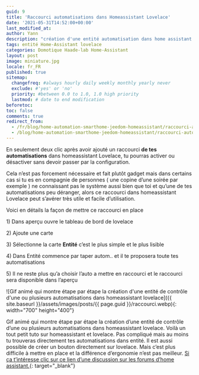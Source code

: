 ```yaml
---
guid: 9
title: 'Raccourci automatisations dans Homeassistant Lovelace'
date: '2021-05-31T14:52:00+00:00'
last_modified_at:
author: Yann
description: "création d'une entité automatisation dans home assistant et lovelace"
tags: entité Home-Assistant lovelace
categories: Domotique Haade-lab Home-Assistant
layout: post
image: miniature.jpg
locale: fr_FR
published: true
sitemap:
  changefreq: #always hourly daily weekly monthly yearly never
  exclude: #'yes' or 'no'
  priority: #between 0.0 to 1.0, 1.0 high priority
  lastmod: # date to end modification
beforetoc:
toc: false
comments: true
redirect_from:
  - /fr/blog/home-automation-smarthome-jeedom-homeassistant/raccourci-automatisations-dans-homeassistant-lovelace/
  - /blog/home-automation-smarthome-jeedom-homeassistant/raccourci-automatisations-dans-homeassistant-lovelace/
---
```


En seulement deux clic après avoir ajouté un raccourci **de tes automatisations** dans homeassistant Lovelace, tu pourras activer ou désactiver sans devoir passer par la configuration.

Cela n’est pas forcement nécessaire et fait plutôt gadget mais dans certains cas si tu es en compagnie de personnes ( une copine d’une soirée par exemple ) ne connaissant pas le système aussi bien que toi et qu’une de tes automatisations peu déranger, alors ce raccourci dans homeassistant Lovelace peut s’avérer très utile et facile d’utilisation.

Voici en détails la façon de mettre ce raccourci en place

1\) Dans aperçu ouvre le tableau de bord de lovelace

2\) Ajoute une carte

3\) Sélectionne la carte **Entité** c’est le plus simple et le plus lisible

4\) Dans Entité commence par taper autom.. et il te proposera toute tes automatisations

5\) Il ne reste plus qu’a choisir l’auto a mettre en raccourci et le raccourci sera disponible dans l’aperçu

![Gif animé qui montre étape par étape la création d'une entité de contrôle d'une ou plusieurs automatisations dans homeassistant lovelace]({{ site.baseurl }}/assets/images/posts/{{ page.guid }}/raccourci.webp){: width="700" height="400"}

Gif animé qui montre étape par étape la création d’une entité de contrôle d’une ou plusieurs automatisations dans homeassistant lovelace. Voilà un tout petit tuto sur homeassistant et lovelace. Pas compliqué mais au moins tu trouveras directement tes automatisations dans entité. Il est aussi possible de créer un bouton directement sur lovelace. Mais c’est plus difficile à mettre en place et la différence d’ergonomie n’est pas meilleur. [Si ça t’intéresse clic sur ce lien d’une discussion sur les forums d’home assistant.](https://community.home-assistant.io/t/how-can-i-execute-an-automation-from-a-lovelace-button/211426/5){: target="_blank"}
